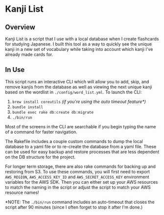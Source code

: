 # Kanji List

## Overview
Kanji List is a script that I use with a local database when I create flashcards for studying Japanese. I built this tool as a way to quickly see the unique kanji in a new set of vocabulary while taking into account which kanji I've already made cards for.

## In Use
This script runs an interactive CLI which will allow you to add, skip, and remove kanjis from the database as well as viewing the next unique kanji based on the wordlist in `./config/word_list.yml`. To launch the CLI:
1. `brew install coreutils` _(if you're using the auto timeout feature*)_
2. `bundle install`
3. `bundle exec rake db:create db:migrate`
4.  `./bin/run`

Most of the screens in the CLI are searchable if you begin typing the name of a command for faster navigation.

The Rakefile includes a couple custom commands to dump the local database to a yaml file or to re-create the database from a yaml file. These can be used for easy backup and restore processes that are less dependent on the DB structure for the project.

For longer term storage, there are also rake commands for backing up and restoring from S3. To use these commands, you will first need to export `AWS_REGION`, `AWS_ACCESS_KEY_ID` and `AWS_SECRET_ACCESS_KEY` environment variables for the AWS SDK. Then you can either set up your AWS resources to match the naming in the script or adjust the script to match your AWS resource names!

*NOTE: The `./bin/run` command includes an auto-timeout that closes the script after 90 minutes (since I often forget to stop it after I'm done.)
